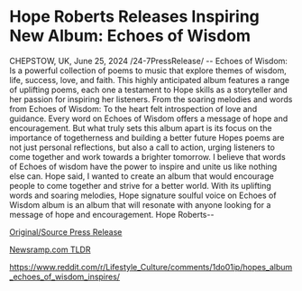 # Hope Roberts Releases Inspiring New Album: Echoes of Wisdom

CHEPSTOW, UK, June 25, 2024 /24-7PressRelease/ -- Echoes of Wisdom: Is a powerful collection of poems to music that explore themes of wisdom, life, success, love, and faith.  This highly anticipated album features a range of uplifting poems, each one a testament to Hope skills as a storyteller and her passion for inspiring her listeners. From the soaring melodies and words from Echoes of Wisdom: To the heart felt introspection of love and guidance.  Every word on Echoes of Wisdom offers a message of hope and encouragement.  But what truly sets this album apart is its focus on the importance of togetherness and building a better future Hopes poems are not just personal reflections, but also a call to action, urging listeners to come together and work towards a brighter tomorrow.  I believe that words of Echoes of wisdom have the power to inspire and unite us like nothing else can.  Hope said, I wanted to create an album that would encourage people to come together and strive for a better world.  With its uplifting words and soaring melodies, Hope signature soulful voice on Echoes of Wisdom album is an album that will resonate with anyone looking for a message of hope and encouragement.  Hope Roberts-- 

[Original/Source Press Release](https://www.24-7pressrelease.com/press-release/511974/hope-roberts-releases-inspiring-new-album-echoes-of-wisdom)
                    

[Newsramp.com TLDR](None) 

https://www.reddit.com/r/Lifestyle_Culture/comments/1do01ip/hopes_album_echoes_of_wisdom_inspires/